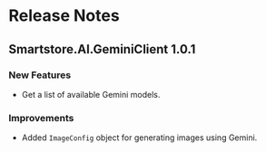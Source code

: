 # Release Notes

## Smartstore.AI.GeminiClient 1.0.1

### New Features

- Get a list of available Gemini models.

### Improvements

- Added `ImageConfig` object for generating images using Gemini.